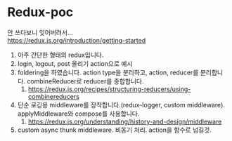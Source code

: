 # Redux-poc

안 쓰다보니 잊어버려서...  
https://redux.js.org/introduction/getting-started

1. 아주 간단한 형태의 redux입니다.
2. login, logout, post 올리기 action으로 예시
3. foldering을 하였습니다. action type을 분리하고, action, reducer를 분리합니다. combineReducer로 reducer를 종합합니다.
   1. https://redux.js.org/recipes/structuring-reducers/using-combinereducers
4. 단순 로깅용 middleware를 장착합니다.(redux-logger, custom middleware). applyMiddleware와 compose를 사용합니다.
   1. https://redux.js.org/understanding/history-and-design/middleware
5. custom async thunk middleware. 비동기 처리. action을 함수로 넘길것.
